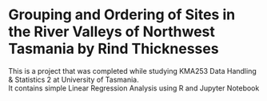 # Grouping and Ordering of Sites in the River Valleys of Northwest Tasmania by Rind Thicknesses 
This is a project that was completed while studying KMA253 Data Handling & Statistics 2 at University of Tasmania.  
It contains simple Linear Regression Analysis using R and Jupyter Notebook
